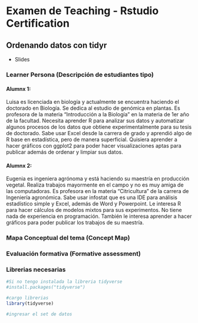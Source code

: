 # Examen de Teaching - Rstudio Certification

## Ordenando datos con tidyr 

* Slides

### Learner Persona (Descripción de estudiantes tipo)
#### Alumnx 1: 
Luisa es licenciada en biología y actualmente se encuentra haciendo el doctorado en Biología. Se dedica al estudio de genómica en plantas. Es profesora de la materia “Introducción a la Biología” en la materia de 1er año de la facultad. Necesita aprender R para analizar sus datos y automatizar algunos procesos de los datos que obtiene experimentalmente para su tesis de doctorado. Sabe usar Excel desde la carrera de grado y aprendió algo de R base en estadística, pero de manera superficial. Quisiera aprender a hacer gráficos con ggplot2 para poder hacer visualizaciones aptas para publicar además de ordenar y limpiar sus datos.

#### Alumnx 2:
Eugenia es ingeniera agrónoma y está haciendo su maestría en producción vegetal. Realiza trabajos mayormente en el campo y no es muy amiga de las computadoras. Es profesora en la materia “Citricultura” de la carrera de Ingeniería agronómica.
Sabe usar infostat que es una IDE para análisis estadístico simple y Excel, además de Word y Powerpoint. Le interesa R para hacer cálculos de modelos mixtos para sus experimentos. No tiene nada de experiencia en programación. También le interesa aprender a hacer gráficos para poder publicar los trabajos de su maestría. 

### Mapa Conceptual del tema (Concept Map)


### Evaluación formativa (Formative assessment)



### Librerias necesarias 

``` r
#Si no tengo instalada la libreria tidyverse
#install.packages("tidyverse")

#cargo librerias
library(tidyverse)

#ingresar el set de datos


```





